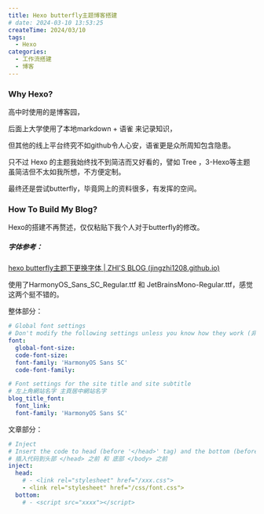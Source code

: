 ```yaml
---
title: Hexo butterfly主题博客搭建
# date: 2024-03-10 13:53:25
createTime: 2024/03/10
tags:
  - Hexo
categories:
  - 工作流搭建
  - 博客
---
```






### Why Hexo?

高中时使用的是博客园，

后面上大学使用了本地markdown + 语雀 来记录知识，

但其他的线上平台终究不如github令人心安，语雀更是众所周知包含隐患。

只不过 Hexo 的主题我始终找不到简洁而又好看的，譬如 Tree ，3-Hexo等主题虽简洁但不太如我所想，不方便定制。

最终还是尝试butterfly，毕竟网上的资料很多，有发挥的空间。



### How To Build My Blog?

Hexo的搭建不再赘述，仅仅粘贴下我个人对于butterfly的修改。

##### 字体参考：

[hexo butterfly主题下更换字体 | ZHI'S BLOG (jingzhi1208.github.io)](https://jingzhi1208.github.io/2021/11/26/hexo-butterfly主题下更换字体/)

使用了HarmonyOS_Sans_SC_Regular.ttf 和 JetBrainsMono-Regular.ttf，感觉这两个挺不错的。

整体部分：

``````yml
# Global font settings
# Don't modify the following settings unless you know how they work (非必要不要修改)
font:
  global-font-size:
  code-font-size:
  font-family: 'HarmonyOS Sans SC'
  code-font-family:

# Font settings for the site title and site subtitle
# 左上角網站名字 主頁居中網站名字
blog_title_font:
  font_link:
  font-family: 'HarmonyOS Sans SC'
``````

文章部分：

````yml
# Inject
# Insert the code to head (before '</head>' tag) and the bottom (before '</body>' tag)
# 插入代码到头部 </head> 之前 和 底部 </body> 之前
inject:
  head:
    # - <link rel="stylesheet" href="/xxx.css">
    - <link rel="stylesheet" href="/css/font.css">
  bottom:
    # - <script src="xxxx"></script>
````

